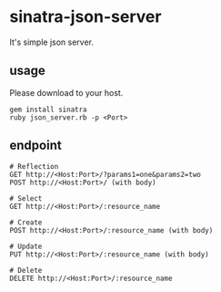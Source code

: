 # sinatra-json-server
It's simple json server.
## usage
Please download to your host.
```
gem install sinatra
ruby json_server.rb -p <Port>
```

## endpoint
```
# Reflection
GET http://<Host:Port>/?params1=one&params2=two
POST http://<Host:Port>/ (with body)

# Select
GET http://<Host:Port>/:resource_name

# Create
POST http://<Host:Port>/:resource_name (with body)

# Update
PUT http://<Host:Port>/:resource_name (with body)

# Delete
DELETE http://<Host:Port>/:resource_name
```

